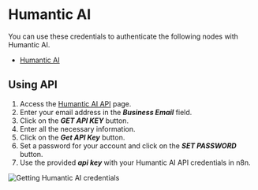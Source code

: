 # Humantic AI

You can use these credentials to authenticate the following nodes with Humantic AI.

- [Humantic AI](/integrations/builtin/app-nodes/n8n-nodes-base.humanticAi/)

## Using API

1. Access the [Humantic AI API](https://api.humantic.ai/) page.
2. Enter your email address in the ***Business Email*** field.
3. Click on the ***GET API KEY*** button.
4. Enter all the necessary information.
5. Click on the ***Get API Key*** button.
6. Set a password for your account and click on the ***SET PASSWORD*** button.
7. Use the provided ***api key*** with your Humantic AI API credentials in n8n.

![Getting Humantic AI credentials](/_images/integrations/builtin/credentials/humanticai/using-api-key.gif)
